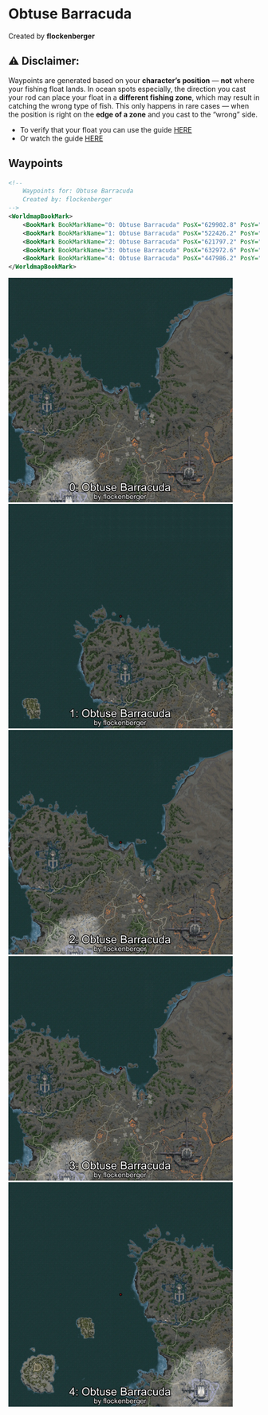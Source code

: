 # Obtuse Barracuda
Created by **flockenberger**

## ⚠️ Disclaimer:
Waypoints are generated based on your __**character’s position**__ — __not__ where your fishing float lands.
In ocean spots especially, the direction you cast your rod can place your float in a **different fishing zone**, which may result in catching the wrong type of fish.
This only happens in rare cases — when the position is right on the **edge of a zone** and you cast to the “wrong” side.

- To verify that your float you can use the guide [HERE](https://flockenberger.github.io/bdo-fish-position/)
- Or watch the guide [HERE](https://youtu.be/t-VXcRoNojk)

## Waypoints
```xml
<!--
    Waypoints for: Obtuse Barracuda
    Created by: flockenberger
-->
<WorldmapBookMark>
    <BookMark BookMarkName="0: Obtuse Barracuda" PosX="629902.8" PosY="-8232.133" PosZ="731645.4" />
    <BookMark BookMarkName="1: Obtuse Barracuda" PosX="522426.2" PosY="-7745.4863" PosZ="792454.94" />
    <BookMark BookMarkName="2: Obtuse Barracuda" PosX="621797.2" PosY="-7920.6772" PosZ="737740.9" />
    <BookMark BookMarkName="3: Obtuse Barracuda" PosX="632972.6" PosY="-8190.4243" PosZ="735083.4" />
    <BookMark BookMarkName="4: Obtuse Barracuda" PosX="447986.2" PosY="-6882.89" PosZ="711921.25" />
</WorldmapBookMark>
```

<img src="./Obtuse Barracuda_0_Preview.webp" width="450"/> <img src="./Obtuse Barracuda_1_Preview.webp" width="450"/> <img src="./Obtuse Barracuda_2_Preview.webp" width="450"/> <img src="./Obtuse Barracuda_3_Preview.webp" width="450"/> <img src="./Obtuse Barracuda_4_Preview.webp" width="450"/> 